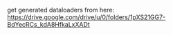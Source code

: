 get generated dataloaders from here: https://drive.google.com/drive/u/0/folders/1pXS21GG7-BdYecRCs_kdA8HfkaLxXADt
